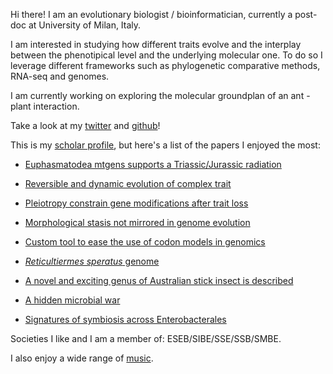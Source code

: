 Hi there! I am an evolutionary biologist / bioinformatician, currently a post-doc at University of Milan, Italy.

I am interested in studying how different traits evolve and the interplay between the phenotipical level and the underlying molecular one.
To do so I leverage different frameworks such as phylogenetic comparative methods, RNA-seq and genomes.

I am currently working on exploring the molecular groundplan of an ant - plant interaction.

Take a look at my [twitter](https://twitter.com/fornigiobbe) and [github](https://github.com/for-giobbe)!

This is my [scholar profile](https://scholar.google.it/citations?user=xXrCOhAAAAAJ&hl=en), but here's a list of the papers I enjoyed the most:

- [Euphasmatodea mtgens supports a Triassic/Jurassic radiation](https://www.sciencedirect.com/science/article/abs/pii/S1055790320302554)

- [Reversible and dynamic evolution of complex trait](https://academic.oup.com/sysbio/advance-article-abstract/doi/10.1093/sysbio/syac038/6605864)

- [Pleiotropy constrain gene modifications after trait loss]()

- [Morphological stasis not mirrored in genome evolution](https://doi.org/10.1016/j.ygeno.2021.11.001)

- [Custom tool to ease the use of codon models in genomics](https://github.com/for-giobbe/BASE)

- [_Reticultiermes speratus_ genome](https://doi.org/10.1111/imb.12818)

- [A novel and exciting genus of Australian stick insect is described](https://doi.org/10.1093/zoolinnean/zlac074)

- [A hidden microbial war]()

- [Signatures of symbiosis across Enterobacterales]()

Societies I like and I am a member of: ESEB/SIBE/SSE/SSB/SMBE.

I also enjoy a wide range of [music](https://madteo.bandcamp.com/track/rugrats-dont-techno-for-an-answer).
